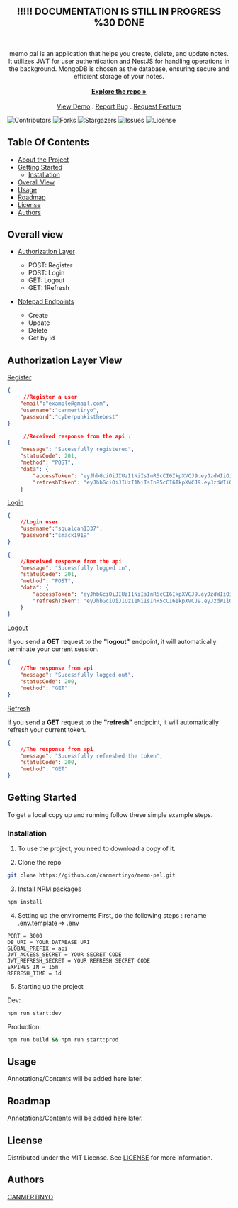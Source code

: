 <h2 align="center">!!!!! DOCUMENTATION IS STILL IN PROGRESS %30 DONE</h2>

<br/>
  <p align="center">
    memo pal is an application that helps you create, delete, and update notes. It utilizes JWT for user authentication and NestJS for handling operations in the background. MongoDB is chosen as the database, ensuring secure and efficient storage of your notes.
    <br/>
    <br/>
    <a href="https://github.com/CANMERTINYO/memo-pal"><strong>Explore the repo »</strong></a>
    <br/>
    <br/>
    <a href="https://github.com/CANMERTINYO/memo-pal">View Demo</a>
    .
    <a href="https://github.com/CANMERTINYO/memo-pal/issues">Report Bug</a>
    .
    <a href="https://github.com/CANMERTINYO/memo-pal/issues">Request Feature</a>
  </p>
</p>

![Contributors](https://img.shields.io/github/contributors/CANMERTINYO/memo-pal?color=dark-green) ![Forks](https://img.shields.io/github/forks/CANMERTINYO/memo-pal?style=social) ![Stargazers](https://img.shields.io/github/stars/CANMERTINYO/memo-pal?style=social) ![Issues](https://img.shields.io/github/issues/CANMERTINYO/memo-pal) ![License](https://img.shields.io/github/license/CANMERTINYO/memo-pal) 

## Table Of Contents

* [About the Project](#about-the-project)
* [Getting Started](#getting-started)
  * [Installation](#installation)
* [Overall View](#overall-view)
* [Usage](#usage)
* [Roadmap](#roadmap)
* [License](#license)
* [Authors](#authors)

## Overall view

* [Authorization Layer]()
  <ul>
    <li>POST: Register</li>
    <li>POST: Login</li>
    <li>GET: Logout</li>
    <li>GET: 1Refresh</li>
  </ul>

* [Notepad Endpoints]()
  <ul>
    <li>Create</li>
    <li>Update</li>
    <li>Delete</li>
    <li>Get by id</li>
  </ul>


## Authorization Layer View
[Register]()
```json
{
     //Register a user
    "email":"example@gmail.com",
    "username":"canmertinyo",
    "password":"cyberpunkisthebest"
}

     //Received response from the api :
{
    "message": "Sucessfully registered",
    "statusCode": 201,
    "method": "POST",
    "data": {
        "accessToken": "eyJhbGciOiJIUzI1NiIsInR5cCI6IkpXVCJ9.eyJzdWIiOiI2NGUwYjg2OWUyZWEwMGU1MWZmN2U1OTkiLCJ1c2VybmFtZSI6InNxdWFsY2FuMTMzNyIsImlhdCI6MTY5MjQ0ODg3MywiZXhwIjoxNjkyNDQ5NzczfQ.VRjIoqoUFDP6ggmT_Vmt7aNMZ0D7v33UbSKOwr43yV4",
        "refreshToken": "eyJhbGciOiJIUzI1NiIsInR5cCI6IkpXVCJ9.eyJzdWIiOiI2NGUwYjg2OWUyZWEwMGU1MWZmN2U1OTkiLCJ1c2VybmFtZSI6InNxdWFsY2FuMTMzNyIsImlhdCI6MTY5MjQ0ODg3MywiZXhwIjoxNjkyNTM1MjczfQ.SWTEPilu0n0oGWxUZsastLBoFcwV4u2SriDlEmWvlZw"
    }
```

[Login]()
```json
{
    //Login user
    "username":"squalcan1337",
    "password":"smack1919"
}

{
    //Received response from the api
    "message": "Sucessfully logged in",
    "statusCode": 201,
    "method": "POST",
    "data": {
        "accessToken": "eyJhbGciOiJIUzI1NiIsInR5cCI6IkpXVCJ9.eyJzdWIiOiI2NGUwYjg2OWUyZWEwMGU1MWZmN2U1OTkiLCJ1c2VybmFtZSI6InNxdWFsY2FuMTMzNyIsImlhdCI6MTY5MjQ0OTAwMCwiZXhwIjoxNjkyNDQ5OTAwfQ.ru2osa4qnXPHm_5YTaiqo48IjACwU_EoIRZHe1LFwzo",
        "refreshToken": "eyJhbGciOiJIUzI1NiIsInR5cCI6IkpXVCJ9.eyJzdWIiOiI2NGUwYjg2OWUyZWEwMGU1MWZmN2U1OTkiLCJ1c2VybmFtZSI6InNxdWFsY2FuMTMzNyIsImlhdCI6MTY5MjQ0OTAwMCwiZXhwIjoxNjkyNTM1NDAwfQ.ebN5qyU1YoRh4mZdrEslyZ1Ofd-I1JjSk5x7xMs915w"
    }
}

```

[Logout]()

If you send a <b>GET</b> request to the <b>"logout"</b> endpoint, it will automatically terminate your current session.
```json
{
    //The response from api
    "message": "Sucessfully logged out",
    "statusCode": 200,
    "method": "GET"
}
```

[Refresh]()

If you send a <b>GET</b> request to the <b>"refresh"</b> endpoint, it will automatically refresh your current token.
```json
{
    //The response from api
    "message": "Sucessfully refreshed the token",
    "statusCode": 200,
    "method": "GET"
}
```
## Getting Started


To get a local copy up and running follow these simple example steps.

### Installation

1. To use the project, you need to download a copy of it.

2. Clone the repo

```sh
git clone https://github.com/canmertinyo/memo-pal.git
```

3. Install NPM packages

```sh
npm install
```

4. Setting up the enviroments
First, do the following steps : 
rename .env.template => .env

```JS
PORT = 3000
DB_URI = YOUR DATABASE URI 
GLOBAL_PREFIX = api
JWT_ACCESS_SECRET = YOUR SECRET CODE
JWT_REFRESH_SECRET = YOUR REFRESH SECRET CODE
EXPIRES_IN = 15m
REFRESH_TIME = 1d
```

5. Starting up the project
   
Dev:
```sh
npm run start:dev
```
Production:
```sh
npm run build && npm run start:prod
```

## Usage
Annotations/Contents will be added here later.

## Roadmap
Annotations/Contents will be added here later.


## License

Distributed under the MIT License. See [LICENSE](https://github.com/CANMERTINYO/memo-pal/blob/main/LICENSE.md) for more information.

## Authors

[CANMERTINYO](https://github.com/canmertinyo/)


